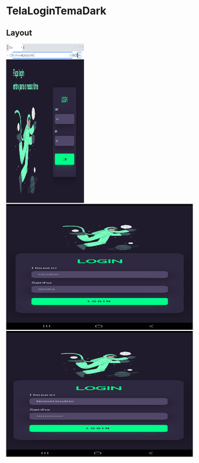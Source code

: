 # TelaLoginTemaDark

## Layout
<img src="https://github.com/LucasCosta-Code23/TelaLoginTemaDark/blob/main/image/01Web.png" width="210" height="430">

<img src="https://github.com/LucasCosta-Code23/TelaLoginTemaDark/blob/main/image/01Mobile.jpg" width="680" height="340">
<img src="https://github.com/LucasCosta-Code23/TelaLoginTemaDark/blob/main/image/02Mobile.jpg" width="680" height="340">
